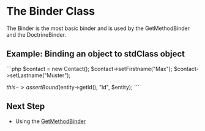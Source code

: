 The Binder Class
================

The Binder is the most basic binder and is used by the GetMethodBinder and the DoctrineBinder.

## Example: Binding an object to stdClass object
´´´php
$contact = new Contact();
$contact->setFirstname("Max");
$contact->setLastname("Muster");

$this->assertBound($entity->getId(), "id", $entity);
´´´

## Next Step

- Using the [GetMethodBinder](DataTransformationBundle/tree/master/Resources/doc/get_method_binder.md)